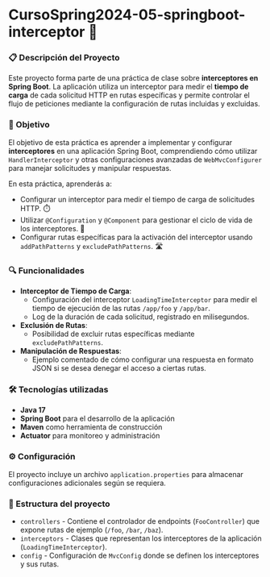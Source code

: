# CursoSpring2024-05-springboot-interceptor 🚦

### 📋 Descripción del Proyecto
Este proyecto forma parte de una práctica de clase sobre **interceptores en Spring Boot**. La aplicación utiliza un interceptor para medir el **tiempo de carga** de cada solicitud HTTP en rutas específicas y permite controlar el flujo de peticiones mediante la configuración de rutas incluidas y excluidas.

### 🎯 Objetivo
El objetivo de esta práctica es aprender a implementar y configurar **interceptores** en una aplicación Spring Boot, comprendiendo cómo utilizar `HandlerInterceptor` y otras configuraciones avanzadas de `WebMvcConfigurer` para manejar solicitudes y manipular respuestas.

En esta práctica, aprenderás a:

- Configurar un interceptor para medir el tiempo de carga de solicitudes HTTP. ⏱️
- Utilizar `@Configuration` y `@Component` para gestionar el ciclo de vida de los interceptores. 🔄
- Configurar rutas específicas para la activación del interceptor usando `addPathPatterns` y `excludePathPatterns`. 🛣️

### 🔍 Funcionalidades
- **Interceptor de Tiempo de Carga**:
  - Configuración del interceptor `LoadingTimeInterceptor` para medir el tiempo de ejecución de las rutas `/app/foo` y `/app/bar`.
  - Log de la duración de cada solicitud, registrado en milisegundos.
- **Exclusión de Rutas**:
  - Posibilidad de excluir rutas específicas mediante `excludePathPatterns`.
- **Manipulación de Respuestas**:
  - Ejemplo comentado de cómo configurar una respuesta en formato JSON si se desea denegar el acceso a ciertas rutas.

### 🛠️ Tecnologías utilizadas
- **Java 17**
- **Spring Boot** para el desarrollo de la aplicación
- **Maven** como herramienta de construcción
- **Actuator** para monitoreo y administración

### ⚙️ Configuración
El proyecto incluye un archivo `application.properties` para almacenar configuraciones adicionales según se requiera.

### 📂 Estructura del proyecto
- `controllers` - Contiene el controlador de endpoints (`FooController`) que expone rutas de ejemplo (`/foo`, `/bar`, `/baz`).
- `interceptors` - Clases que representan los interceptores de la aplicación (`LoadingTimeInterceptor`).
- `config` - Configuración de `MvcConfig` donde se definen los interceptores y sus rutas.
